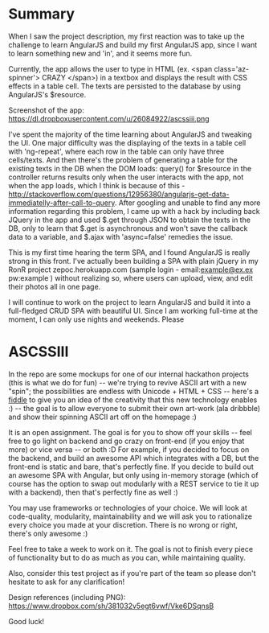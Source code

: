 Summary
========

When I saw the project description, my first reaction was to take up the challenge to learn AngularJS and build my first AngularJS app, since I want to learn something new and 'in', and it seems more fun. 

Currently, the app allows the user to type in HTML (ex. &lt;span class='az-spinner'&gt; CRAZY &lt;/span&gt;) in a textbox and displays the result with CSS effects in a table cell. 
The texts are persisted to the database by using AngularJS's $resource.

Screenshot of the app: https://dl.dropboxusercontent.com/u/26084922/ascssiii.png

I've spent the majority of the time learning about AngularJS and tweaking the UI. One major difficulty was the displaying of the texts in a table cell with 'ng-repeat', where each row in the table can only have three cells/texts. 
And then there's the problem of generating a table for the existing texts in the DB when the DOM loads: query() for $resource in the controller returns results only when the user interacts with the app, not when the app loads, which I think is because of this - http://stackoverflow.com/questions/12956380/angularjs-get-data-immediatelly-after-call-to-query. 
After googling and unable to find any more information regarding this problem, I came up with a hack by including back JQuery in the app and used $.get through JSON to obtain the texts in the DB, only to learn that $.get is asynchronous and won't save the callback data to a variable, and $.ajax with 'async=false' remedies the issue.

This is my first time hearing the term SPA, and I found AngularJS is really strong in this front. 
I've actually been building a SPA with plain jQuery in my RonR project zepoc.herokuapp.com (sample login - email:example@ex.ex pw:example ) 
without realizing so, where users can upload, view, and edit their photos all in one page.

I will continue to work on the project to learn AngularJS and build it into a full-fledged CRUD SPA with beautiful UI. 
Since I am working full-time at the moment, I can only use nights and weekends. Please 






ASCSSIII
========

In the repo are some mockups for one of our internal hackathon projects (this is what we do for fun) -- we're trying to revive ASCII art with a new "spin"; the possibilities are endless with Unicode + HTML + CSS -- here's a [fiddle](http://jsfiddle.net/qke3p/22/) to give you an idea of the creativity that this new technology enables :) -- the goal is to allow everyone to submit their own art-work (ala dribbble) and show their spinning ASCII art off on the homepage :)

It is an open assignment. The goal is for you to show off your skills -- feel free to go light on backend and go crazy on front-end (if you enjoy that more) or vice versa -- or both :D For example, if you decided to focus on the backend, and build an awesome API which integrates with a DB, but the front-end is static and bare, that's perfectly fine. If you decide to build out an awesome SPA with Angular, but only using in-memory storage (which of course has the option to swap out modularly with a REST service to tie it up with a backend), then that's perfectly fine as well :)

You may use frameworks or technologies of your choice. We will look at code-quality, modularity, maintainability and we will ask you to rationalize every choice you made at your discretion. There is no wrong or right, there's only awesome :)

Feel free to take a week to work on it. The goal is not to finish every piece of functionality but to do as much as you can, while maintaining quality.

Also, consider this test project as if you're part of the team so please don't hesitate to ask for any clarification!

Design references (including PNG): https://www.dropbox.com/sh/381032v5egt6vwf/Vke6DSqnsB

Good luck!
